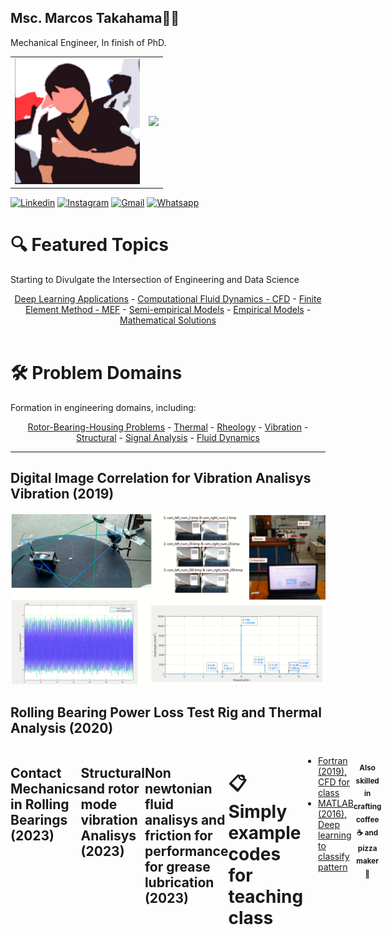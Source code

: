 ## Msc. Marcos Takahama👨‍🔧
Mechanical Engineer, In finish of PhD.

<table border="0">
  <tr>
    <td>
      <a href="http://lattes.cnpq.br/8034933372506302">
      <img src="https://github.com/mhtakahama/mhtakahama/raw/main/mhtakahama.png" width="200">
    </td>
    <td>
      <img src="https://github-readme-stats.vercel.app/api?username=mhtakahama&show_icons=true&theme=codeSTACKr&count_private=true">
    </td>
  </tr>
</table>

[![Linkedin](https://img.shields.io/badge/LinkedIn-0077B5?style=for-the-badge&logo=linkedin&logoColor=white)](https://www.linkedin.com/in/mhtakahama/)
[![Instagram](https://img.shields.io/badge/Instagram-E4405F?style=for-the-badge&logo=instagram&logoColor=white)](https://www.instagram.com/eng.mhtakahama/)
[![Gmail](https://img.shields.io/badge/Gmail-D14836?style=for-the-badge&logo=gmail&logoColor=white)](mailto:marcostakahama@alunos.utfpr.edu.br)
[![Whatsapp](https://img.shields.io/badge/WhatsApp-25D366?style=for-the-badge&logo=whatsapp&logoColor=white)](https://api.whatsapp.com/send?phone=5541989037272)

  <h1>🔍 Featured Topics</h1>
  <p> Starting to Divulgate the Intersection of Engineering and Data Science</p>
</div>

<div align="center">
  <a href="#">Deep Learning Applications</a> - 
  <a href="#">Computational Fluid Dynamics - CFD</a> - 
  <a href="#">Finite Element Method - MEF</a> - 
  <a href="#">Semi-empirical Models</a> - 
  <a href="#">Empirical Models</a> - 
  <a href="#">Mathematical Solutions</a>
</div>

<br>
  <div align="left">
  <h1>🛠️ Problem Domains</h1>
  <p>Formation in engineering domains, including:</p>
</div>

<div align="center">
  <a href="#">Rotor-Bearing-Housing Problems</a> - 
  <a href="#">Thermal</a> - 
  <a href="#">Rheology</a> - 
  <a href="#">Vibration</a> - 
  <a href="#">Structural</a> - 
  <a href="#">Signal Analysis</a> - 
  <a href="#">Fluid Dynamics</a>
</div>

<hr>

<!-- Figure 6: Vibration -->
<h2>Digital Image Correlation for Vibration Analisys Vibration (2019)</h2>
  <a href="[DIC webcams](https://github.com/mhtakahama/mhtakahama/blob/main/Figures/Vibration/6.png)">
    <img src="https://github.com/mhtakahama/mhtakahama/blob/main/Figures/Vibration/6.png" alt="Figure 5" width="805">
  </a>
</div>
<h2>Rolling Bearing Power Loss Test Rig and Thermal Analysis (2020)</h2>
<div style="display: flex; flex-direction: row;">
  <a href="[RBPLR](https://github.com/mhtakahama/mhtakahama/blob/main/Figures/Thermal%20RB/1a.png)">
    <img src="https://github.com/mhtakahama/mhtakahama/blob/main/Figures/Thermal%20RB/1a.png" alt="Figure 1" width="420">
  </a>
    <a href="[Thermal Analysis](https://github.com/mhtakahama/mhtakahama/blob/main/Figures/Thermal%20RB/3a.png)">
    <img src="https://github.com/mhtakahama/mhtakahama/blob/main/Figures/Thermal%20RB/3a.png" alt="Figure 4" width="380">
  </a>
  <h2>Contact Mechanics in Rolling Bearings (2023)</h2>
  <a href="[Mechanical Contacts](https://github.com/mhtakahama/mhtakahama/blob/main/Figures/Thermal%20RB/1b.gif)">
    <img src="https://github.com/mhtakahama/mhtakahama/blob/main/Figures/Thermal%20RB/1b.gif" alt="Figure 2" width="805">
  </a>
    <h2>Structural and rotor mode vibration Analisys (2023)</h2>
  <a href="[Mode Vibration](https://github.com/mhtakahama/mhtakahama/blob/main/Figures/Thermal%20RB/2a.gif)">
    <img src="https://github.com/mhtakahama/mhtakahama/blob/main/Figures/Thermal%20RB/2a.gif" alt="Figure 3" width="805">
  </a>
      <h2>Non newtonian fluid analisys and friction for performance for grease lubrication (2023)</h2>
  <a href="[Rheology Curve](https://github.com/mhtakahama/mhtakahama/blob/main/Figures/Thermal%20RB/5a.jpg)">
    <img src="https://github.com/mhtakahama/mhtakahama/blob/main/Figures/Thermal%20RB/5a.jpg" alt="Figure 5" width="380">
  </a>
  <a href="[MTM Curve](https://github.com/mhtakahama/mhtakahama/blob/main/Figures/Thermal%20RB/5b.jpg)">
    <img src="https://github.com/mhtakahama/mhtakahama/blob/main/Figures/Thermal%20RB/5b.jpg" alt="Figure 5" width="420">
  </a>


<!-- Space for Example Codes -->
<h1>📋 Simply example codes for teaching class </h1>

<ul>
  <li><a href="https://github.com/mhtakahama/Code-examples/blob/main/Fortran_CFD_exercise">Fortran (2019), CFD for class</a></li>
  <li><a href="https://github.com/mhtakahama/Code-examples/blob/main/Matlab_DeeplLearning_Classificador%20de%20Padr%C3%B5es/Algoritmo.m">MATLAB (2016), Deep learning to classify pattern</a></li>
</ul>

<div align="center">
<h4><sub>Also skilled in crafting coffee ☕ and pizza maker 🍕</sub></h4>
</div>

